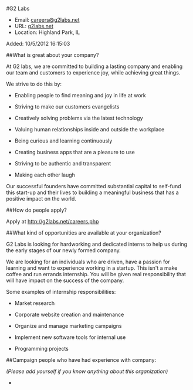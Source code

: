 
#G2 Labs

* Email: [careers@g2labs.net](mailto:careers@g2labs.net)
* URL: [g2labs.net](g2labs.net)
* Location: Highland Park, IL

Added: 10/5/2012 16:15:03

##What is great about your company?

At G2 labs, we are committed to building a lasting company and enabling our team and customers to experience joy, while achieving great things.



We strive to do this by:

- Enabling people to find meaning and joy in life at work

- Striving to make our customers evangelists

- Creatively solving problems via the latest technology

- Valuing human relationships inside and outside the workplace

- Being curious and learning continuously

- Creating business apps that are a pleasure to use

- Striving to be authentic and transparent

- Making each other laugh



Our successful founders have committed substantial capital to self-fund this start-up and their lives to building a meaningful business that has a positive impact on the world.

##How do people apply?

Apply at http://g2labs.net/careers.php

##What kind of opportunities are available at your organization?

G2 Labs is looking for hardworking and dedicated interns to help us during the early stages of our newly formed company.



We are looking for an individuals who are driven, have a passion for learning and want to experience working in a startup. This isn't a make coffee and run errands internship. You will be given real responsibility that will have impact on the success of the company.



Some examples of internship responsibilities:

- Market research

- Corporate website creation and maintenance

- Organize and manage marketing campaigns

- Implement new software tools for internal use

- Programming projects

##Campaign people who have had experience with company:

*(Please add yourself if you know anything about this organization)*

* 


    